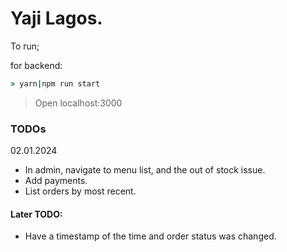 # Yaji Lagos.

To run;

for backend:
```cmd
> yarn|npm run start
```

> Open localhost:3000


### TODOs
02.01.2024
* In admin, navigate to menu list, and the out of stock issue.
* Add payments.
* List orders by most recent.


#### Later TODO:
* Have a timestamp of the time and order status was changed.